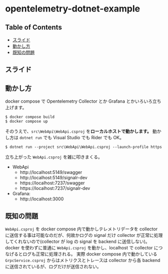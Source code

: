 # opentelemetry-dotnet-example

## Table of Contents
- [スライド](#スライド)
- [動かし方](#動かし方)
- [既知の問題](#既知の問題)

## スライド


## 動かし方

docker compose で Opentelemetry Collector とか Grafana とかいろいろ立ち上げます。

```
$ docker compose build
$ docker compose up
```

そのうえで、`src\WebApi\WebApi.csproj` を**ローカルホストで動かします。**
動かし方は `dotnet run` でも Visual Studio でも Rider でも OK。

```
$ dotnet run --project src\WebApi\WebApi.csproj --launch-profile https
```

立ち上がった `WebApi.csproj` を雑に叩きまくる。

- WebApi
  - http://localhost:5149/swagger
  - http://localhost:5149/signalr-dev
  - https://localhost:7237/swagger
  - https://localhost:7237/signalr-dev
- Grafana: 
  - http://localhost:3000

## 既知の問題

`WebApi.csproj` を docker compose 内で動かしテレメトリデータを collector に送信する事は可能なのだが、何故かログの signal だけ collector が正常に処理してくれないので(collector が log の signal を backend に送信しない)。docker を使わずに普通に `WebApi.csproj` を動かし、localhost で collector につなげるとログも正常に処理される。
実際 docker compose 内で動かしている `GrpcService.csproj` からはメトリクスとトレースは collector から各 backend に送信されているが、ログだけが送信されない。
